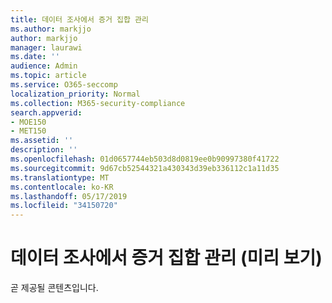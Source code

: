 ```yaml
---
title: 데이터 조사에서 증거 집합 관리
ms.author: markjjo
author: markjjo
manager: laurawi
ms.date: ''
audience: Admin
ms.topic: article
ms.service: O365-seccomp
localization_priority: Normal
ms.collection: M365-security-compliance
search.appverid:
- MOE150
- MET150
ms.assetid: ''
description: ''
ms.openlocfilehash: 01d0657744eb503d8d0819ee0b90997380f41722
ms.sourcegitcommit: 9d67cb52544321a430343d39eb336112c1a11d35
ms.translationtype: MT
ms.contentlocale: ko-KR
ms.lasthandoff: 05/17/2019
ms.locfileid: "34150720"
---
```

# <a name="manage-evidence-sets-in-data-investigations-preview"></a>데이터 조사에서 증거 집합 관리 (미리 보기)  

곧 제공될 콘텐츠입니다.

  

